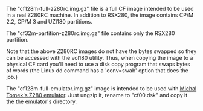 The "cf128m-full-z280rc.img.gz" file is a full CF image intended to be used
in a real Z280RC machine.  In addition to RSX280, the image contains CP/M
2.2, CP/M 3 and UZI180 partitions.

The "cf32m-partition-z280rc.img.gz" file contains only the RSX280 partition.

Note that the above Z280RC images do not have the bytes swapped so they can
be accessed with the vol180 utility.  Thus, when copying the image to a physical
CF card you'll need to use a disk copy program that swaps bytes of words
(the Linux dd command has a 'conv=swab' option that does the job.)

The "cf128m-full-emulator.img.gz" image is intended to be used with [Michal
Tomek's Z280 emulator](https://github.com/mtdev79/z280emu). Just ungzip it,
rename to "cf00.dsk" and copy it the the emulator's directory.

